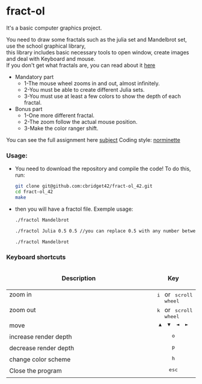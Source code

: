 # fract-ol  
It's a basic computer graphics project.  
  
You need to draw some fractals such as the julia set and Mandelbrot set, use the school graphical library,  
this library includes basic necessary tools to open window, create images and deal with Keyboard and mouse.  
If you don't get what fractals are, you can read about it [here](https://en.wikipedia.org/wiki/Fractal)
* Mandatory part  
	+ 1-The mouse wheel zooms in and out, almost infinitely.  
	+ 2-You must be able to create different Julia sets.  
	+ 3-You must use at least a few colors to show the depth of each fractal.  
* Bonus part  
	+ 1-One more different fractal.  
	+ 2-The zoom follow the actual mouse position.  
	+ 3-Make the color ranger shift.  
  
You can see the full assignment here [subject](https://github.com/cbridget42/fract-ol_42/blob/main/subject/en.subject.pdf)
Coding style: [norminette](https://github.com/cbridget42/fract-ol_42/blob/main/subject/en.norm.pdf)
  
### Usage:
* You need to download the repository and compile the code! To do this, run:
	```bash
	git clone git@github.com:cbridget42/fract-ol_42.git
	cd fract-ol_42
	make
	```
* then you will have a fractol file. Exemple usage:
	```bash
	./fractol Mandelbrot
	```
	```bash
	./fractol Julia 0.5 0.5 //you can replace 0.5 with any number between -1 and 1
	```
	```bash
	./fractol Mandelbrot
	```
  
### Keyboard shortcuts

<table width="100%">
<thead>
<tr>
<td width="65%" height="60px" align="center" cellpadding="0">
<strong>Description</strong>
</td>
<td width="10%" align="center" cellpadding="0">
<span style="width:70px">&nbsp;</span><strong>Key</strong><span style="width:50px">&nbsp;</span>
</td>
</tr>
</thead>
<tbody>
<tr>
<td valign="top" height="30px">zoom in</td>
<td valign="top" align="center"><kbd>&nbsp;i&nbsp;</kbd> or <kbd>&nbsp;scroll wheel&nbsp;</kbd></td>
</tr>
<tr>
<td valign="top" height="30px">zoom out</td>
<td valign="top" align="center"><kbd>&nbsp;k&nbsp;</kbd> or <kbd>&nbsp;scroll wheel&nbsp;</kbd></td>
</tr>
<tr>
<td valign="top" height="30px">move</td>
<td valign="top" align="center"><kbd>&nbsp;▲&nbsp;</kbd><kbd>&nbsp;▼&nbsp;</kbd><kbd>&nbsp;◄&nbsp;</kbd><kbd>&nbsp;►&nbsp;</kbd></td>
</tr>
<tr>
<td valign="top" height="30px">increase render depth</td>
<td valign="top" align="center"><kbd>&nbsp;o&nbsp;</kbd></td>
</tr>
<tr>
<td valign="top" height="30px">decrease render depth</td>
<td valign="top" align="center"><kbd>&nbsp;p&nbsp;</kbd></td>
</tr>
<tr>
<td valign="top" height="30px">change color scheme</td>
<td valign="top" align="center"><kbd>&nbsp;h&nbsp;</kbd></td>
</tr>
<tr>
<td valign="top" height="30px">Close the program</td>
<td valign="top" align="center"><kbd>&nbsp;esc&nbsp;</kbd></td>
</tr>
<tr>
</tbody>
</table>
